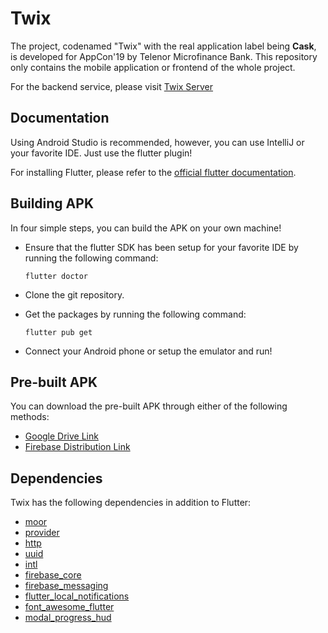 # Twix

The project, codenamed "Twix" with the real application label being **Cask**, is developed for AppCon'19 by Telenor Microfinance Bank. This repository only contains the mobile application or frontend of the whole project. 

For the backend service, please visit [Twix Server](https://github.com/Diaga/Twix-Server)

## Documentation

Using Android Studio is recommended, however, you can use IntelliJ or your favorite IDE. Just use the flutter plugin!

For installing Flutter, please refer to the [official flutter documentation](https://flutter.dev/get-started/).

## Building APK

In four simple steps, you can build the APK on your own machine!

* Ensure that the flutter SDK has been setup for your favorite IDE by running the following command:
  ```
  flutter doctor
  ```

* Clone the git repository.
* Get the packages by running the following command:
  ```
  flutter pub get
  ```
* Connect your Android phone or setup the emulator and run!

## Pre-built APK

You can download the pre-built APK through either of the following methods:

* [Google Drive Link](https://drive.google.com/open?id=1pZWkWc6eVd9iMAg2FIwBxmI0GJJrhDE-)
* [Firebase Distribution Link](https://appdistribution.firebase.dev/i/LwJCo2JK)

## Dependencies

Twix has the following dependencies in addition to Flutter:
* [moor](https://github.com/simolus3/moor)
* [provider](https://pub.dev/packages/provider)
* [http](https://pub.dev/packages/http)
* [uuid](https://pub.dev/packages/uuid)
* [intl](https://pub.dev/packages/intl)
* [firebase_core](https://pub.dev/packages/firebase_core)
* [firebase_messaging](https://pub.dev/packages/firebase_messaging)
* [flutter_local_notifications](https://pub.dev/packages/flutter_local_notifications)
* [font_awesome_flutter](https://pub.dev/packages/font_awesome_flutter)
* [modal_progress_hud](https://pub.dev/packages/modal_progress_hud)
